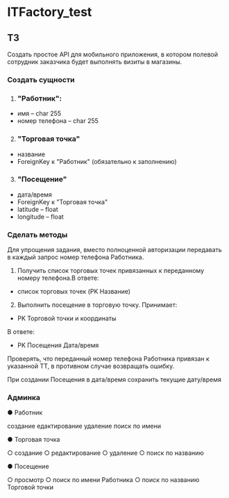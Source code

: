 # ITFactory_test

## ТЗ
Создать простое API для мобильного приложения, в котором полевой сотрудник заказчика будет выполнять визиты в магазины.
### Создать сущности
1. ### "Работник":
* имя – char 255
* номер телефона – char 255
2. ### "Торговая точка"
* название
* ForeignKey к "Работник" (обязательно к заполнению) 
3. ### "Посещение"
* дата/время
* ForeignKey к "Торговая точка"
* latitude – float
* longitude – float
### Сделать методы
Для упрощения задания, вместо полноценной авторизации передавать в каждый запрос номер телефона Работника.
1. Получить список торговых точек привязанных к переданному номеру телефона.В ответе:
* список торговых точек (PK Название)
2. Выполнить посещение в торговую точку. Принимает:
* PK Торговой точки и координаты

В ответе:
* PK Посещения Дата/время

Проверять, что переданный номер телефона Работника привязан к
указанной ТТ, в противном случае возвращать ошибку.

При создании Посещения в дата/время сохранить текущие дату/время

### Админка
● Работник

создание
едактирование
удаление
поиск по имени 

● Торговая точка

○ создание
○ редактирование
○ удаление
○ поиск по названию

● Посещение

○ просмотр
○ поиск по имени Работника
○ поиск по названию Торговой точки
